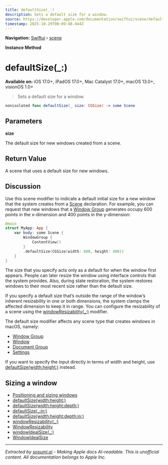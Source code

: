 ```yaml
---
title: defaultSize(_:)
description: Sets a default size for a window.
source: https://developer.apple.com/documentation/swiftui/scene/defaultsize(_:)
timestamp: 2025-10-29T00:09:48.444Z
---
```


**Navigation:** [Swiftui](/documentation/swiftui) › [scene](/documentation/swiftui/scene)

**Instance Method**

# defaultSize(_:)

**Available on:** iOS 17.0+, iPadOS 17.0+, Mac Catalyst 17.0+, macOS 13.0+, visionOS 1.0+

> Sets a default size for a window.

```swift
nonisolated func defaultSize(_ size: CGSize) -> some Scene
```

## Parameters

**size**

The default size for new windows created from a scene.



## Return Value

A scene that uses a default size for new windows.

## Discussion

Use this scene modifier to indicate a default initial size for a new window that the system creates from a [Scene](/documentation/swiftui/scene) declaration. For example, you can request that new windows that a [Window Group](/documentation/swiftui/windowgroup) generates occupy 600 points in the x-dimension and 400 points in the y-dimension:

```swift
@main
struct MyApp: App {
    var body: some Scene {
        WindowGroup {
            ContentView()
        }
        .defaultSize(CGSize(width: 600, height: 400))
    }
}
```

The size that you specify acts only as a default for when the window first appears. People can later resize the window using interface controls that the system provides. Also, during state restoration, the system restores windows to their most recent size rather than the default size.

If you specify a default size that’s outside the range of the window’s inherent resizability in one or both dimensions, the system clamps the affected dimension to keep it in range. You can configure the resizability of a scene using the [windowResizability(_:)](/documentation/swiftui/scene/windowresizability(_:)) modifier.

The default size modifier affects any scene type that creates windows in macOS, namely:

- [Window Group](/documentation/swiftui/windowgroup)
- [Window](/documentation/swiftui/window)
- [Document Group](/documentation/swiftui/documentgroup)
- [Settings](/documentation/swiftui/settings)

If you want to specify the input directly in terms of width and height, use [defaultSize(width:height:)](/documentation/swiftui/scene/defaultsize(width:height:)) instead.

## Sizing a window

- [Positioning and sizing windows](/documentation/visionOS/positioning-and-sizing-windows)
- [defaultSize(width:height:)](/documentation/swiftui/scene/defaultsize(width:height:))
- [defaultSize(width:height:depth:)](/documentation/swiftui/scene/defaultsize(width:height:depth:))
- [defaultSize(_:in:)](/documentation/swiftui/scene/defaultsize(_:in:))
- [defaultSize(width:height:depth:in:)](/documentation/swiftui/scene/defaultsize(width:height:depth:in:))
- [windowResizability(_:)](/documentation/swiftui/scene/windowresizability(_:))
- [WindowResizability](/documentation/swiftui/windowresizability)
- [windowIdealSize(_:)](/documentation/swiftui/scene/windowidealsize(_:))
- [WindowIdealSize](/documentation/swiftui/windowidealsize)

---

*Extracted by [sosumi.ai](https://sosumi.ai) - Making Apple docs AI-readable.*
*This is unofficial content. All documentation belongs to Apple Inc.*
